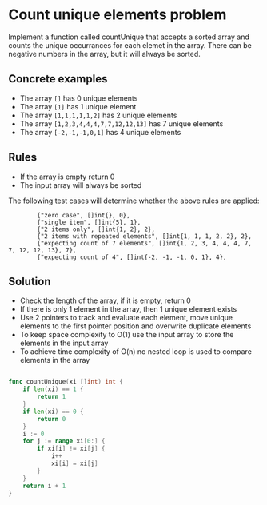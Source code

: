 # Count unique elements problem

Implement a function called countUnique that accepts a sorted array and counts the unique occurrances for each elemet in the array.
There can be negative numbers in the array, but it will always be sorted.

## Concrete examples
- The array `[]` has 0 unique elements
- The array `[1]` has 1 unique element
- The array `[1,1,1,1,1,2]` has 2 unique elements
- The array `[1,2,3,4,4,4,7,7,12,12,13]` has 7 unique elements
- The array `[-2,-1,-1,0,1]` has 4 unique elements

## Rules
- If the array is empty return 0
- The input array will always be sorted

The following test cases will determine whether the above rules are applied:

```
		{"zero case", []int{}, 0},
		{"single item", []int{5}, 1},
		{"2 items only", []int{1, 2}, 2},
		{"2 items with repeated elements", []int{1, 1, 1, 2, 2}, 2},
		{"expecting count of 7 elements", []int{1, 2, 3, 4, 4, 4, 7, 7, 12, 12, 13}, 7},
		{"expecting count of 4", []int{-2, -1, -1, 0, 1}, 4},
```

## Solution
- Check the length of the array, if it is empty, return 0
- If there is only 1 element in the array, then 1 unique element exists
- Use 2 pointers to track and evaluate each element, move unique elements to the first pointer position and overwrite duplicate elements
- To keep space complexity to O(1) use the input array to store the elements in the input array
- To achieve time complexity of O(n) no nested loop is used to compare elements in the array
```go

func countUnique(xi []int) int {
	if len(xi) == 1 {
		return 1
	}
	if len(xi) == 0 {
		return 0
	}
	i := 0
	for j := range xi[0:] {
		if xi[i] != xi[j] {
			i++
			xi[i] = xi[j]
		}
	}
	return i + 1
}
```
